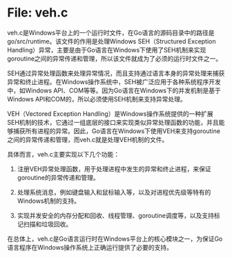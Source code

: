 # File: veh.c

veh.c是Windows平台上的一个运行时文件，在Go语言的源码目录中的路径是go/src/runtime。该文件的作用是处理Windows SEH（Structured Exception Handling）异常，主要是由于Go语言在Windows下使用了SEH机制来实现goroutine之间的异常传递和管理，所以该文件就成为了必须的运行时文件之一。

SEH通过异常处理函数来处理异常情况，而且支持通过语言本身的异常处理来捕获异常和终止进程。在Windows操作系统中，SEH被广泛应用于各种系统程序开发中，如Windows API、COM等等。因为Go语言在Windows下的并发机制是基于Windows API和COM的，所以必须使用SEH机制来支持异常处理。

VEH（Vectored Exception Handling）是Windows操作系统提供的一种扩展SEH机制的技术，它通过一组底层的接口来实现类似异常处理函数的功能，并且能够捕获所有进程的异常。因此，Go语言在Windows下使用VEH来支持goroutine之间的异常传递和管理，而veh.c就是处理VEH机制的文件。

具体而言，veh.c主要实现以下几个功能：

1. 注册VEH异常处理函数，用于处理进程中发生的异常和终止进程，来保证goroutine的异常传递和管理。

2. 处理系统消息，例如键盘输入和鼠标输入等，以及对进程优先级等特有的Windows机制的支持。

3. 实现并发安全的内存分配和回收、线程管理、goroutine调度等，以及支持标记扫描和垃圾回收。

在总体上，veh.c是Go语言运行时在Windows平台上的核心模块之一，为保证Go语言程序在Windows操作系统上正确运行提供了必要的支持。

